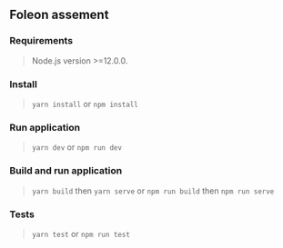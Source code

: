 ## Foleon assement

### Requirements

> Node.js version >=12.0.0.

### Install

> `yarn install` or `npm install`

### Run application

> `yarn dev` or `npm run dev`

### Build and run application

> `yarn build` then `yarn serve`
> or
> `npm run build` then `npm run serve`

### Tests

> `yarn test` or `npm run test`
